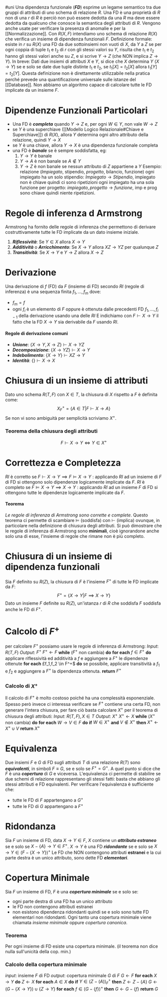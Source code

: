 #uni 
Una dipendenza funzionale (___FD___) esprime un legame semantico tra due gruppi di attributi di uno schema di relazione $R$. Una FD è una proprietà di $R$ non di una $r$ di $R$ è perciò non può essere dedotta da una $R$ ma deve essere dedotta da qualcuno che conosce la semantica degli attributi di $R$. Vengono anche usate per verificare la presenza di anomalie e per la [[Normalizzazione]]. Con $R(X,F)$ intendiamo uno schema di relazione $R(X)$ che verifica un insieme di dipendenza funzionali $F$.
Definizione formale:
	esiste in $r$ su $R(X)$ una FD da due sottoinsiemi non vuoti di $X$, da $Y$ a $Z$ se per ogni coppia di tuple $t_1$ e $t_2$ di $r$ con gli stessi valori su $Y$, risulta che $t_1$ e $t_2$ hanno gli stessi valori anche su $Z$, e si scrive $Y \to Z$ (che NON implica $Z \to Y$).
	In breve: Dati due insiemi di attributi $X$ e $Y$, si dice che $X$ determina $Y$ ($X \to Y$) se e solo se date due tuple distinte $t_1$ e $t_2$, se $t_1[X]=t_2[X]$ allora $t_1[Y]=t_2[Y]$.
Questa definizione non è direttamente utilizzabile nella pratica perché prevede una quantificazione universale sulle istanze del [[Database]]. Non abbiamo un algoritmo capace di calcolare tutte le FD implicate da un insieme $F$.
# Dipendenze Funzionali Particolari
- Una FD è ___completa___ quando $Y \to Z$ e, per ogni $W \in Y$, non vale $W \to Z$ 
- se $Y$ è una superchiave ([[Modello Logico Relazionale#Chiave e Superchiave]]) di $R(X)$, allora $Y$ determina ogni altro attributo della relazione, quindi $Y\to X$ 
- se $Y$ è una chiave, allora $Y \to X$ è una dipendenza funzionale completa
- una FD è ___banale___ se è sempre soddisfatta, eg:
  1. $Y \to Y$ è banale
  2. $Y \to A$ è non banale se $A \notin Y$ 
  3. $Y \to Z$ è non banale se nessun attributo di $Z$ appartiene a $Y$ 
Esempio: relazione (_Impiegato_, stipendio, _progetto_, bilancio, funzione)
ogni impiegato ha un solo stipendio: $Impiegato \to Stipendio$, impiegato non è chiave quindi ci sono ripetizioni
ogni impiegato ha una sola funzione per progetto: $impiegato, progetto \to funzione$, imp e prog sono chiave quindi niente ripetizioni.
# Regole di inferenza d Armstrong
Armstrong ha fornito delle regole di inferenza che permettono di derivare costruttivamente tutte le FD implicate da un dato insieme iniziale.
1. ___Riflessività___: 
   Se $Y \in X$ allora $X \to Y$ 
2. ___Additività___ o ___Arricchimento___:
   Se $X \to Y$ allora $XZ \to YZ$ per qualunque $Z$
3. ___Transitività___:
   Se $X \to Y$ e $Y \to Z$ allora $X \to Z$ 
# Derivazione
Una derivazione di $f$ (FD) da $F$ (insieme di FD) secondo $RI$ (regole di inferenza) è una sequenza finita $f_1,...,f_m$ dove:
- $f_m = f$ 
- ogni $f_i$ è un elemento di $F$ oppure è ottenuta dalle precedenti FD $f_1,...,f_{i-1}$ della derivazione usando una delle $RI$ 
E indichiamo con $F \vdash X \to Y$ il fatto che la FD $X \to Y$ sia derivabile da $F$ usando $RI$.
#### Regole di derivazione comuni
- ___Unione___:
  $\{X \to Y, X \to Z \} \vdash X \to YZ$ 
- ___Decomposizione___:
  $\{X \to YZ\} \vdash X \to Y$ 
- ___Indebolimento___:
  $\{ X \to Y \} \vdash XZ \to Y$ 
- ___Identità___:
  $\{ \} \vdash X \to X$ 
# Chiusura di un insieme di attributi
Dato uno schema $R(T,F)$ con $X \in T$, la chiusura di $X$ rispetto a $F$ è definita come: $$X_F^+=\{ A \in T |F \vdash X \to A \}$$
Se non vi sono ambiguità per semplicità scriviamo $X^+$.
### Teorema della chiusura degli attributi
$$F \vdash X \to Y \iff Y \in X^+$$
# Correttezza e Completezza
$RI$ è corretto se $F \vdash X \to Y \implies F \vDash X \to Y$ : applicando $RI$ ad un insieme di $F$ di FD si ottengono solo dipendenze logicamente implicate da $F$.
$RI$ è completo se $F \vDash X \to Y \implies X \to Y$ : applicando $RI$ ad un insieme $F$ di FD si ottengono tutte le dipendenze logicamente implicate da $F$.
#### Teorema
_Le regole di inferenza di Armstrong sono corrette e complete_.
Questo teorema ci permette di scambiare $\vDash$ (soddisfa) con $\vdash$ (implica) ovunque, in particolare nella definizione di chiusura degli attributi.
Si può dimostrare che le regole di inferenza di Armstrong sono __minimali__, cioè ignorandone anche solo una di esse, l'insieme di regole che rimane non è più completo.
# Chiusura di un insieme di dipendenza funzionali
Sia $F$ definito su $R(Z)$, la chiusura di $F$ è l'insieme $F^+$ di tutte le FD implicate da $F$: $$F^+= \{ X \to Y | F \implies X \to Y \}$$
Dato un insieme $F$ definite su $R(Z)$, un'istanza $r$ di $R$ che soddisfa $F$ soddisfa anche le FD di $F^+$.
# Calcolo di $F^+$ 
per calcolare $F^+$ possiamo usare le regole di inferenza di Armstrong:
_Input_: $R(T,F)$ 
_Output_: $F^+$ 
$F^+ \gets F$ 
__while__ ($F^+$ non cambia) __do__
	__for each__ $f \in F^+$ __do__
		applicare riflessività ed additività a $f$ e aggiungere a $F^+$ le dipendenze ottenute
	__for each__ £f_1,f_2 \in F^+$ __do__ 
		se possibile, applicare transitività a $f_1$ e $f_2$ e aggiungere a $F^+$ la dipendenza ottenuta.
__return__ $F^+$ 
### Calcolo di $X^+$ 
Il calcolo di $F^+$ è molto costoso poiché ha una complessità esponenziale. Spesso però invece ci interessa verificare se $F^+$ contiene una certa FD, non generare l'intera chiusura, per fare ciò basta calcolare $X^+$ per il teorema di chiusura degli attributi:
_Input_: $R(T,F), X \in T$ 
_Output_: $X^+$ 
$X^+ \gets X$ 
__while__ ($X^+$ non cambia) __do__ 
	__for each__ $W \to V \in F$ __do__ 
		__if__ $W \in X^+$ __and__ $V \notin X^+$ __then__
			$X^+ \gets X^+ \cup V$ 
__return__ $X^+$ 
# Equivalenza
Due insiemi $F$ e $G$ di FD sugli attributi $T$ di una relazione $R(T)$ sono ___equivalenti___, in simboli $F \equiv G$, se e solo se $F^+ = G^+$. A quel punto si dice che $F$ è una ___copertura___ di $G$ e viceversa.
L'equivalenza ci permette di stabilire se due schemi di relazione rappresentano gli stessi fatti: basta che abbiano gli stessi attributi e FD equivalenti.
Per verificare l'equivalenza è sufficiente che:
- tutte le FD di $F$ appartengano a $G^+$ 
- tutte le FD di $G$ appartengano a $F^+$ 
# Ridondanza
Sia $F$ un insieme di FD, data $X \to Y \in F$, $X$ contiene un ___attributo estraneo___ se e solo se $X- \{ A \} \to Y \in F^+$.
$X \to Y$ è una FD ___ridondante___ se e solo se $X \to Y \in (F- \{ X \to Y \})^+$ 
Le FD che NON contengono attributi __estranei__ e la cui parte destra è un unico attributo, sono dette FD ___elementari___.
# Copertura Minimale
Sia $F$ un insieme di FD, $F$ è una ___copertura minimale___ se e solo se:
- ogni parte destra di una FD ha un unico attributo
- le FD non contengono attributi estranei
- non esistono dipendenza ridondanti
quindi se e solo sono tutte FD elementari non ridondanti.
Ogni tanto una copertura minimale viene chiamata _insieme minimale_ oppure _copertura canonica_.
### Teorema
Per ogni insieme di FD esiste una copertura minimale. (il teorema non dice nulla sull'unicità della cop. min.)
### Calcolo della copertura minimale
_input_: insieme $F$ di FD
_output_: copertura minimale $G$ di $F$ 
$G \gets F$ 
__for each__ $X \to Y$ __do__
	$Z \gets X$ 
	__for each__ $A \in X$ __do__ 
		__if__ $Y \in (Z-(A))_F^+$ __then__ 
			$Z \gets Z- \{A\}$ 
	$G \gets (G-\{X\to Y\} ) \cup \{ Z \to Y \}$ 
__for each__ $f \in (G- \{f \} )^+$ __then__
	$G \gets G- \{f\}$ 
__return__ $G$ 